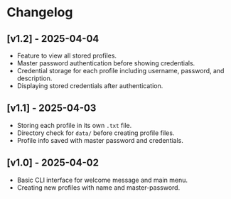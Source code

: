 
# Changelog

## [v1.2] - 2025-04-04

- Feature to view all stored profiles.  
- Master password authentication before showing credentials.  
- Credential storage for each profile including username, password, and description.  
- Displaying stored credentials after authentication.  

## [v1.1] - 2025-04-03

- Storing each profile in its own `.txt` file.  
- Directory check for `data/` before creating profile files.  
- Profile info saved with master password and credentials.  

## [v1.0] - 2025-04-02  

- Basic CLI interface for welcome message and main menu.  
- Creating new profiles with name and master-password.  
